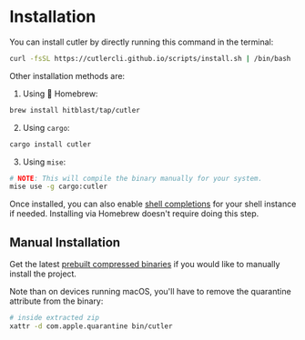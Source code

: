 # Installation

You can install cutler by directly running this command in the terminal:

```sh
curl -fsSL https://cutlercli.github.io/scripts/install.sh | /bin/bash
```

Other installation methods are:

1. Using 🍺 Homebrew:

```sh
brew install hitblast/tap/cutler
```

2. Using `cargo`:

```sh
cargo install cutler
```

3. Using `mise`:

```sh
# NOTE: This will compile the binary manually for your system.
mise use -g cargo:cutler
```

Once installed, you can also enable [shell completions](./shell-integrations.md#completions) for your shell instance if needed.
Installing via Homebrew doesn't require doing this step.

## Manual Installation

Get the latest [prebuilt compressed binaries](https://github.com/cutlerCLI/cutler/releases) if you would like to manually install the project.

Note than on devices running macOS, you'll have to remove the quarantine attribute from the binary:

```sh
# inside extracted zip
xattr -d com.apple.quarantine bin/cutler
```
